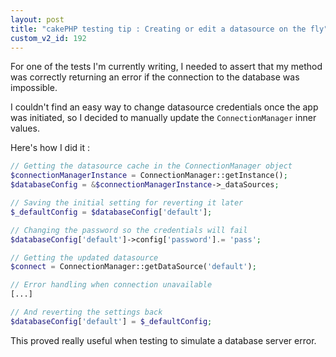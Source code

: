 ```yaml
---
layout: post
title: "cakePHP testing tip : Creating or edit a datasource on the fly"
custom_v2_id: 192
---
```


For one of the tests I'm currently writing, I needed to assert that my method
was correctly returning an error if the connection to the database was
impossible.

I couldn't find an easy way to change datasource credentials once the app was
initiated, so I decided to manually update the `ConnectionManager` inner
values.

Here's how I did it :


```php
// Getting the datasource cache in the ConnectionManager object
$connectionManagerInstance = ConnectionManager::getInstance();
$databaseConfig = &$connectionManagerInstance->_dataSources;

// Saving the initial setting for reverting it later
$_defaultConfig = $databaseConfig['default'];

// Changing the password so the credentials will fail
$databaseConfig['default']->config['password'].= 'pass';

// Getting the updated datasource
$connect = ConnectionManager::getDataSource('default');

// Error handling when connection unavailable
[...]

// And reverting the settings back
$databaseConfig['default'] = $_defaultConfig;
```


This proved really useful when testing to simulate a database server error.

